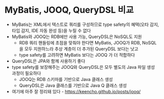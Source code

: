 # MyBatis, JOOQ, QueryDSL 비교

- MyBatis는 XML에서 텍스트로 쿼리를 구성하므로 type safety의 혜택(오타 감지, 타입 감지, IDE 자동 완성 등)을 누릴 수 없다
- MyBatis와 JOOQ는 RDB에만 사용 가능, QueryDSL은 NoSQL도 지원
  - RDB 쿼리 핸들링에 초점을 맞춰야 한다면 MyBatis, JOOQ가 RDB, NoSQL을 모두 지원하느라 추상 계층이 더 추가된 QueryDSL 보다는 낫고
  - type safety를 고려하면 MyBatis 보다는 JOOQ 가 더 적합하다
- QueryDSL은 JPA와 함께 사용하기 좋다
- type safety를 보장해주는 JOOQ와 QueryDSL은 모두 별도의 Java 파일 생성 과정이 필요하다
  - JOOQ는 RDB 스키마를 기반으로 Java 클래스 생성
  - QueryDSL은 Java 클래스를 기반으로 Java Q 클래스 생성
- 여기에 아주 잘 정리돼 있다 - https://keencho.github.io/posts/jooq/
